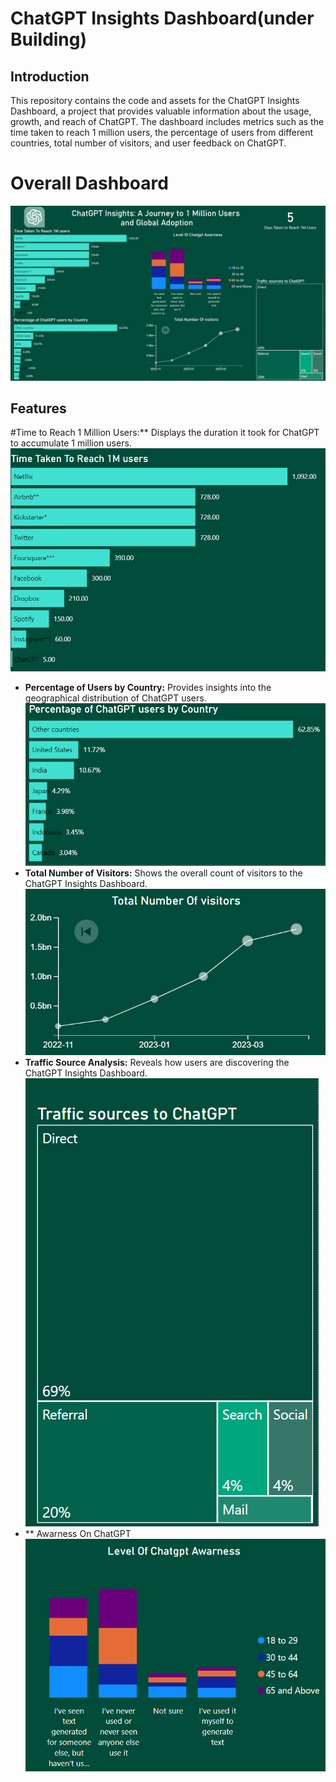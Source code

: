 # ChatGPT Insights Dashboard(under Building)

## Introduction

This repository contains the code and assets for the ChatGPT Insights Dashboard, a project that provides valuable information about the usage, growth, and reach of ChatGPT. The dashboard includes metrics such as the time taken to reach 1 million users, the percentage of users from different countries, total number of visitors, and user feedback on ChatGPT.



# Overall Dashboard
![Dashboard Screenshot](images/chatgpt_dashboard.png)

## Features

#Time to Reach 1 Million Users:** Displays the duration it took for ChatGPT to accumulate 1 million users.
 ![Dashboard Screenshot](images/ttakentoreach1m.png)
- **Percentage of Users by Country:** Provides insights into the geographical distribution of ChatGPT users.
 ![Dashboard Screenshot](images/percent.png)
- **Total Number of Visitors:** Shows the overall count of visitors to the ChatGPT Insights Dashboard.
 ![Dashboard Screenshot](images/tnov.png)
- **Traffic Source Analysis:** Reveals how users are discovering the ChatGPT Insights Dashboard.
 ![Dashboard Screenshot](images/tsoc.png)
- ** Awarness On ChatGPT
 ![Dashboard Screenshot](images/loca.png)


